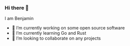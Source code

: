 ### Hi there 👋
I am Benjamin
- 🔭 I’m currently working on some open source software
- 🌱 I’m currently learning Go and Rust
- 👯 I’m looking to collaborate on any projects
<!--
**0x3c2f48415348434f4e3e/0x3c2f48415348434f4e3e** is a ✨ _special_ ✨ repository because its `README.md` (this file) appears on your GitHub profile.

Here are some ideas to get you started:

- 🔭 I’m currently working on ...
- 🌱 I’m currently learning ...
- 👯 I’m looking to collaborate on ...
- 🤔 I’m looking for help with ...
- 💬 Ask me about ...
- 📫 How to reach me: ...
- 😄 Pronouns: ...
- ⚡ Fun fact: ...
-->
